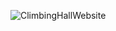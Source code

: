 ![ClimbingHallWebsite](https://github.com/Bastian26/Climbing-hall-web-application/assets/60541600/eaa4eacb-8d7d-46f7-b6ea-3819127bdbd8)
